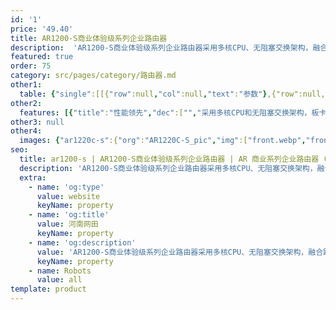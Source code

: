 ```yaml
---
id: '1'
price: '49.40'
title: AR1200-S商业体验级系列企业路由器
description:  'AR1200-S商业体验级系列企业路由器采用多核CPU、无阻塞交换架构，融合路由、交换、3G/LTE、WLAN、安全等多种业务，为客户提供All-in-One的灵活组网能力，可应用于中小型办公室或中小型企业分支的多业务路由器，具有灵活的扩展性。'
featured: true
order: 75
category: src/pages/category/路由器.md
other1: 
  table: {"single":[[{"row":null,"col":null,"text":"参数"},{"row":null,"col":null,"text":"AR1220C-S"},{"row":null,"col":null,"text":"AR1220E-S"}],[{"row":null,"col":null,"text":"带机量*"},{"row":null,"col":null,"text":"300台PC"},{"row":null,"col":null,"text":"300台PC"}],[{"row":null,"col":null,"text":"转发性能"},{"row":null,"col":null,"text":"2Mpps"},{"row":null,"col":null,"text":"2Mpps"}],[{"row":null,"col":null,"text":"固定端口"},{"row":null,"col":null,"text":"4×GE +1×GE光，8×GE（支持切换为WAN口）"},{"row":null,"col":null,"text":"2xGE Combo，8xGE（支持切换为WAN口）"}],[{"row":null,"col":null,"text":"内存容量"},{"row":null,"col":null,"text":"512 MB"},{"row":null,"col":null,"text":"1GB"}],[{"row":null,"col":null,"text":"Flash"},{"row":null,"col":null,"text":"512 MB"},{"row":null,"col":null,"text":"512 MB"}],[{"row":null,"col":null,"text":"槽位"},{"row":null,"col":null,"text":"2×SIC"},{"row":null,"col":null,"text":"2×SIC"}],[{"row":null,"col":null,"text":"支持管理的AP数"},{"row":null,"col":"2","text":"12"}],[{"row":null,"col":null,"text":"安全性"},{"row":null,"col":"2","text":"支持MAC、802.1x、Portal认证、广播抑制、ARP安全等，支持本地认证、AAA认证、RADIUS认证等\n支持包过滤防火墙，支持防火墙安全域\n支持国家密码局规定的加密算法"}],[{"row":null,"col":null,"text":"QoS"},{"row":null,"col":"2","text":"可提供完善的QoS机制：支持PQ、CQ、WFQ、CBWFQ等调度技术，支持基于IP Precedence、802.1P、DSCP、MPLS EXP流量分类，支持流量整形以及WRED拥塞避免机制\n支持等价负载分担（ECMP）和非等价负载分担（UCMP）\n支持上网行为管理，可识别但不限于：BT、迅雷、超级旋风、eDonkey（eMule）、Skype、PPLive、PPStream等 "}],[{"row":null,"col":null,"text":"可靠性"},{"row":null,"col":"2","text":"所有业务板卡支持直接热插拔\n支持智能策略路由（SPR）技术，可根据多个链路的网络质量，动态选择最佳链路"}],[{"row":null,"col":null,"text":"管理维护"},{"row":null,"col":"2","text":"支持SYSLOG、SNMP V1/V2/V3、RMON、Web网管、CWMP功能\n支持U盘快速部署功能"}]]}
other2:
  features: [{"title":"性能领先","dec":["","采用多核CPU和无阻塞交换架构，板卡热插拔，风扇等关键硬件冗余设计，产品性能业界领先",""]},{"title":"双模网络，灵活接入","dec":["","支持移动模式（3G/LTE）和固定模式（光纤接入/铜缆接入），实现有线无线应用一体化接入",""]},{"title":"多业务合一，网络融合","dec":["","融合路由、交换、3G/LTE、WLAN、安全等功能特性，实现业务多合一",""]}]
other3: null
other4:
  images: {"ar1220c-s":{"org":"AR1220C-S_pic","img":["front.webp","front_left.webp","front_right.webp","front_top.webp","rear.webp","rear_top.webp"]}}
seo:
  title: ar1200-s | AR1200-S商业体验级系列企业路由器 | AR 商业系列企业路由器 (中国区） | AR系列接入路由器 | 路由器 | 企业网络
  description: 'AR1200-S商业体验级系列企业路由器采用多核CPU、无阻塞交换架构，融合路由、交换、3G/LTE、WLAN、安全等多种业务，为客户提供All-in-One的灵活组网能力，可应用于中小型办公室或中小型企业分支的多业务路由器，具有灵活的扩展性。'
  extra:
    - name: 'og:type'
      value: website
      keyName: property
    - name: 'og:title'
      value: 河南网田
      keyName: property
    - name: 'og:description'
      value: 'AR1200-S商业体验级系列企业路由器采用多核CPU、无阻塞交换架构，融合路由、交换、3G/LTE、WLAN、安全等多种业务，为客户提供All-in-One的灵活组网能力，可应用于中小型办公室或中小型企业分支的多业务路由器，具有灵活的扩展性。'
      keyName: property
    - name: Robots
      value: all
template: product
---
```

